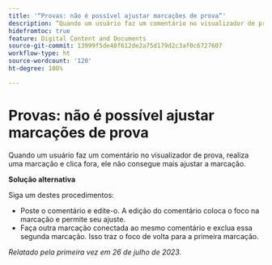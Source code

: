```yaml
---
title: '“Provas: não é possível ajustar marcações de prova”'
description: “Quando um usuário faz um comentário no visualizador de prova, realiza uma marcação e clica fora, ele não consegue mais ajustar a marcação. ”
hidefromtoc: true
feature: Digital Content and Documents
source-git-commit: 13999f5de48f612de2a75d179d2c3af0c6727607
workflow-type: ht
source-wordcount: '120'
ht-degree: 100%

---
```



# Provas: não é possível ajustar marcações de prova

<!--WF and WFP TOCs-->

Quando um usuário faz um comentário no visualizador de prova, realiza uma marcação e clica fora, ele não consegue mais ajustar a marcação.

**Solução alternativa**

Siga um destes procedimentos:

* Poste o comentário e edite-o. A edição do comentário coloca o foco na marcação e permite seu ajuste.
* Faça outra marcação conectada ao mesmo comentário e exclua essa segunda marcação. Isso traz o foco de volta para a primeira marcação.

_Relatado pela primeira vez em 26 de julho de 2023._

